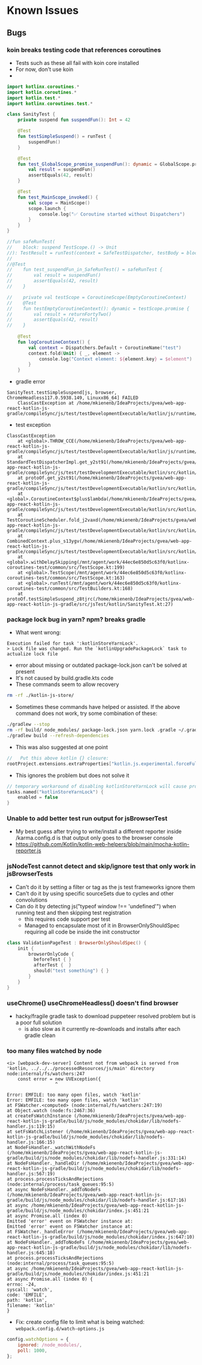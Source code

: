 # Known Issues

## Bugs

### koin breaks testing code that references coroutines
* Tests such as these all fail with koin core installed
* For now, don't use koin
* 
```kotlin
import kotlinx.coroutines.*
import kotlin.coroutines.*
import kotlin.test.*
import kotlinx.coroutines.test.*

class SanityTest {
    private suspend fun suspendFun(): Int = 42

    @Test
    fun testSimpleSuspend() = runTest {
        suspendFun()
    }

    @Test
    fun test_GlobalScope_promise_suspendFun(): dynamic = GlobalScope.promise {
        val result = suspendFun()
        assertEquals(42, result)
    }

    @Test
    fun test_MainScope_invoked() {
        val scope = MainScope()
        scope.launch {
            console.log("✅ Coroutine started without Dispatchers")
        }
    }
}

//fun safeRunTest(
//    block: suspend TestScope.() -> Unit
//): TestResult = runTest(context = SafeTestDispatcher, testBody = block)
//
//@Test
//    fun test_suspendFun_in_SafeRunTest() = safeRunTest {
//        val result = suspendFun()
//        assertEquals(42, result)
//    }

//    private val testScope = CoroutineScope(EmptyCoroutineContext)
//    @Test
//    fun testEmptyCoroutineContext(): dynamic = testScope.promise {
//        val result = returnFortyTwo()
//        assertEquals(42, result)
//    }
    
    @Test
    fun logCoroutineContext() {
        val context = Dispatchers.Default + CoroutineName("test")
        context.fold(Unit) { _, element ->
            console.log("Context element: ${element.key} = $element")
        }
    }
```
* gradle error
```
SanityTest.testSimpleSuspend[js, browser, ChromeHeadless117.0.5938.149, Linuxx86_64] FAILED
    ClassCastException at /home/mkienenb/IdeaProjects/gvea/web-app-react-kotlin-js-gradle/compileSync/js/test/testDevelopmentExecutable/kotlin/js/runtime/hacks.kt:23
```
* test exception
```
ClassCastException
	at <global>.THROW_CCE(/home/mkienenb/IdeaProjects/gvea/web-app-react-kotlin-js-gradle/compileSync/js/test/testDevelopmentExecutable/kotlin/js/runtime/hacks.kt:23)
	at StandardTestDispatcherImpl.get_y2st91(/home/mkienenb/IdeaProjects/gvea/web-app-react-kotlin-js-gradle/compileSync/js/test/testDevelopmentExecutable/kotlin/src/kotlin/coroutines/ContinuationInterceptor.kt:60)
	at protoOf.get_y2st91(/home/mkienenb/IdeaProjects/gvea/web-app-react-kotlin-js-gradle/compileSync/js/test/testDevelopmentExecutable/kotlin/src/kotlin/coroutines/CoroutineContextImpl.kt:120)
	at <global>.CoroutineContext$plus$lambda(/home/mkienenb/IdeaProjects/gvea/web-app-react-kotlin-js-gradle/compileSync/js/test/testDevelopmentExecutable/kotlin/src/kotlin/coroutines/CoroutineContext.kt:36)
	at TestCoroutineScheduler.fold_j2vaxd(/home/mkienenb/IdeaProjects/gvea/web-app-react-kotlin-js-gradle/compileSync/js/test/testDevelopmentExecutable/kotlin/src/kotlin/coroutines/CoroutineContext.kt:70)
	at CombinedContext.plus_s13ygv(/home/mkienenb/IdeaProjects/gvea/web-app-react-kotlin-js-gradle/compileSync/js/test/testDevelopmentExecutable/kotlin/src/kotlin/coroutines/CoroutineContext.kt:32)
	at <global>.withDelaySkipping(/mnt/agent/work/44ec6e850d5c63f0/kotlinx-coroutines-test/common/src/TestScope.kt:199)
	at <global>.TestScope(/mnt/agent/work/44ec6e850d5c63f0/kotlinx-coroutines-test/common/src/TestScope.kt:163)
	at <global>.runTest(/mnt/agent/work/44ec6e850d5c63f0/kotlinx-coroutines-test/common/src/TestBuilders.kt:168)
	at protoOf.testSimpleSuspend_z8tjrc(/home/mkienenb/IdeaProjects/gvea/web-app-react-kotlin-js-gradle/src/jsTest/kotlin/SanityTest.kt:27)
```

### package lock bug in yarn? npm? breaks gradle
* What went wrong:
```
Execution failed for task ':kotlinStoreYarnLock'.
> Lock file was changed. Run the `kotlinUpgradePackageLock` task to actualize lock file
```
* error about missing or outdated package-lock.json can't be solved at present
* It's not caused by build.gradle.kts code
* These commands seem to allow recovery
```bash
rm -rf ./kotlin-js-store/
```
* Sometimes these commands have helped or assisted.   If the above command does not work, try some combination of these:
```bash
./gradlew --stop
rm -rf build/ node_modules/ package-lock.json yarn.lock .gradle ~/.gradle/npm-cache/ kotlin-js-store/ ~/.kotlin-js-node-modules/
./gradlew build --refresh-dependencies
```
* This was also suggested at one point 
```build.gradle.kts
//   Put this above kotlin {} closure:
rootProject.extensions.extraProperties["kotlin.js.experimental.forceFullNpmInstall"] = true
```
* This ignores the problem but does not solve it
```build.gradle.kts
// temporary workaround of disabling kotlinStoreYarnLock will cause problems at some point
tasks.named("kotlinStoreYarnLock") {
    enabled = false
}
```

### Unable to add better test run output for jsBrowserTest
* My best guess after trying to write/install a different reporter inside <root>/karma.config.d is that output only goes to the browser console
* https://github.com/Kotlin/kotlin-web-helpers/blob/main/mocha-kotlin-reporter.js

### jsNodeTest cannot detect and skip/ignore test that only work in jsBrowserTests

* Can't do it by setting a filter or tag as the js test frameworks ignore them
* Can't do it by using specific sourceSets due to cycles and other convolutions
* Can do it by detecting js("typeof window !== 'undefined'") when running test and then skipping test registration
  - this requires code support per test
  - Managed to encapsulate most of it in BrowserOnlyShouldSpec requiring all code be inside the init constructor
```kotlin
class ValidationPageTest : BrowserOnlyShouldSpec() {
    init {
        browserOnlyCode {
          beforeTest { }
          afterTest {  }
          should("test something") { }
        }
    }
}
```

### useChrome() useChromeHeadless() doesn't find browser

* hacky/fragile gradle task to download puppeteer resolved problem but is a poor full solution
  - is also slow as it currently re-downloads and installs after each gradle clean


### too many files watched by node
```
<i> [webpack-dev-server] Content not from webpack is served from 'kotlin, ../../../processedResources/js/main' directory
node:internal/fs/watchers:247
    const error = new UVException({
                  ^

Error: EMFILE: too many open files, watch 'kotlin'
Error: EMFILE: too many open files, watch 'kotlin'
at FSWatcher.<computed> (node:internal/fs/watchers:247:19)
at Object.watch (node:fs:2467:36)
at createFsWatchInstance (/home/mkienenb/IdeaProjects/gvea/web-app-react-kotlin-js-gradle/build/js/node_modules/chokidar/lib/nodefs-handler.js:119:15)
at setFsWatchListener (/home/mkienenb/IdeaProjects/gvea/web-app-react-kotlin-js-gradle/build/js/node_modules/chokidar/lib/nodefs-handler.js:166:15)
at NodeFsHandler._watchWithNodeFs (/home/mkienenb/IdeaProjects/gvea/web-app-react-kotlin-js-gradle/build/js/node_modules/chokidar/lib/nodefs-handler.js:331:14)
at NodeFsHandler._handleDir (/home/mkienenb/IdeaProjects/gvea/web-app-react-kotlin-js-gradle/build/js/node_modules/chokidar/lib/nodefs-handler.js:567:19)
at process.processTicksAndRejections (node:internal/process/task_queues:95:5)
at async NodeFsHandler._addToNodeFs (/home/mkienenb/IdeaProjects/gvea/web-app-react-kotlin-js-gradle/build/js/node_modules/chokidar/lib/nodefs-handler.js:617:16)
at async /home/mkienenb/IdeaProjects/gvea/web-app-react-kotlin-js-gradle/build/js/node_modules/chokidar/index.js:451:21
at async Promise.all (index 0)
Emitted 'error' event on FSWatcher instance at:
Emitted 'error' event on FSWatcher instance at:
at FSWatcher._handleError (/home/mkienenb/IdeaProjects/gvea/web-app-react-kotlin-js-gradle/build/js/node_modules/chokidar/index.js:647:10)
at NodeFsHandler._addToNodeFs (/home/mkienenb/IdeaProjects/gvea/web-app-react-kotlin-js-gradle/build/js/node_modules/chokidar/lib/nodefs-handler.js:645:18)
at process.processTicksAndRejections (node:internal/process/task_queues:95:5)
at async /home/mkienenb/IdeaProjects/gvea/web-app-react-kotlin-js-gradle/build/js/node_modules/chokidar/index.js:451:21
at async Promise.all (index 0) {
errno: -24,
syscall: 'watch',
code: 'EMFILE',
path: 'kotlin',
filename: 'kotlin'
}
```
* Fix: create config file to limit what is being watched: `webpack.config.d/watch-options.js`
```js
config.watchOptions = {
    ignored: /node_modules/,
    poll: 1000,
};
```